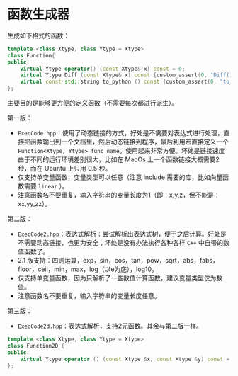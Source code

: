 # 函数生成器

生成如下格式的函数：

```c++
template <class Xtype, class Ytype = Xtype> 
class Function{
public:
    virtual Ytype operator() (const Xtype& x) const = 0;
    virtual Ytype Diff (const Xtype& x) const {custom_assert(0, "Diff() has not be designed\n"); return Ytype();}
    virtual const std::string to_python () const {custom_assert(0, "to_python() has not be designed\n"); return "";}
};
```

主要目的是能够更方便的定义函数（不需要每次都进行派生）。

第一版：

+ `ExecCode.hpp`：使用了动态链接的方式，好处是不需要对表达式进行处理，直接把函数输出到一个文档里，然后动态链接到程序，最后利用宏直接定义一个 `Function<Xtype, Ytype> func_name`。使用起来非常方便。坏处是链接速度由于不同的运行环境差别很大，比如在 MacOs 上一个函数链接大概需要2秒，而在 Ubuntu 上只用 0.5 秒。
+ 仅支持单变量函数，变量类型可以任意（注意 include 需要的库，比如向量函数需要 `linear` ）。
+ 注意函数名不要重复，输入字符串的变量长度为1（即：x,y,z，但不能是：xx,yy,zz）。

第二版：

+ `ExecCode2.hpp`：表达式解析：尝试解析出表达式树，便于之后计算。好处是不需要动态链接，也更为安全；坏处是没有办法执行各种各样  `C++` 中自带的数值函数了。
+ 2.1 版支持：四则运算，exp，sin，cos，tan，pow，sqrt，abs，fabs，floor，ceil，min，max，log（以e为底），log10。
+ 仅支持单变量函数，因为只解析了一些数值计算函数，建议变量类型仅为数值。
+ 注意函数名不要重复，输入字符串的变量长度任意。

第三版：

+ `ExecCode2d.hpp`：表达式解析，支持2元函数。其余与第二版一样。

```c++
template <class Xtype, class Ytype = Xtype>
class Function2D {
public:
    virtual Ytype operator () (const Xtype &x, const Xtype &y) const = 0;
};
```
